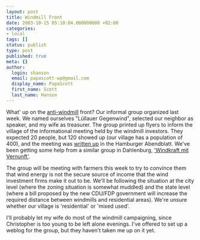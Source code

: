 ```yaml
---
layout: post
title: Windmill Front
date: 2003-10-15 05:10:04.000000000 +02:00
categories:
- local
tags: []
status: publish
type: post
published: true
meta: {}
author:
  login: shanson
  email: papascott-wp@gmail.com
  display_name: PapaScott
  first_name: Scott
  last_name: Hanson
---
```

<p>What' up on the <a title="PapaScott: Windmills over Lüllau" href="https://www.papascott.de/2003/09/27/2600.php">anti-windmill</a> front? Our informal group organized last week. We named ourselves "Lüllauer Gegenwind", selected our neighbor as speaker, and my wife as treasurer. The group printed up flyers to inform the village of the informational meeting held by the windmill investors. They expected 20 people, but 120 showed up (our village has a population of 400), and the meeting was <a title="Lüllau: Sturm gegen neue Windräder" href="http://www.abendblatt.de/daten/2003/10/13/217568.html">written up</a> in the Hamburger Abendblatt. We've been getting some help from a similar group in Dahlenburg, <a title="Windkraft mit Vernunft" href="http://www.windkraftmitvernunft.de/">'Windkraft mit Vernunft'</a>.</p>
<p>The group will be meeting with farmers this week to try to convince them that wind energy is not the secure source of income that the wind investment firms make it out to be. We'll be following the situation at the city level (where the zoning situation is somewhat muddled) and the state level (where a bill proposed by the new CDU/FDP government will increase the required distance between windmills and residential areas). We're unsure whether our village is 'residential' or 'mixed used'.</p>
<p>I'll probably let my wife do most of the windmill campaigning, since Christopher is too young to be left alone evenings. I've offered to set up a weblog for the group, but they haven't taken me up on it yet.</p>
